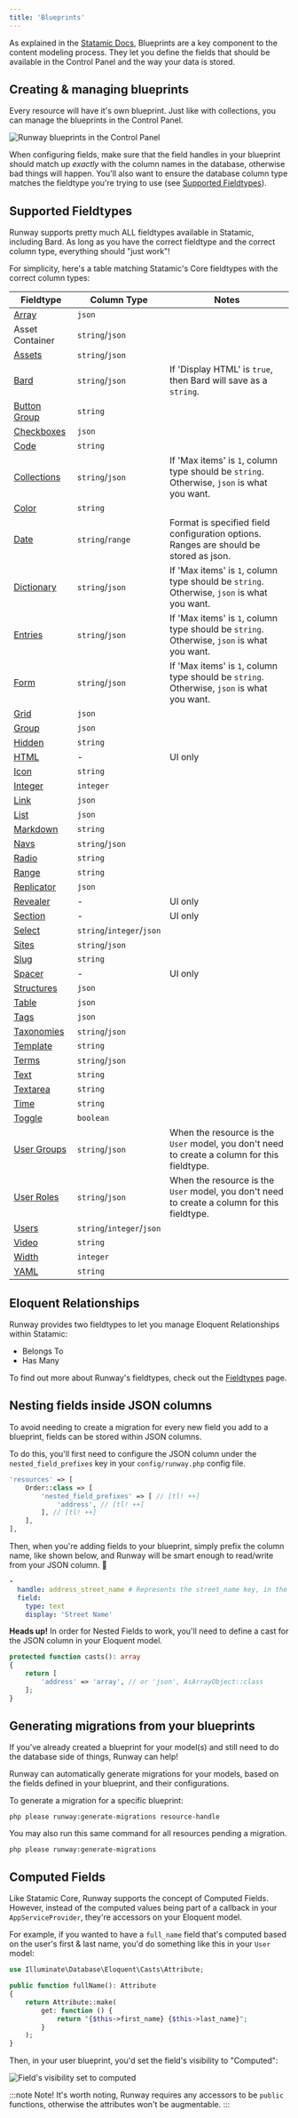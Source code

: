 ```yaml
---
title: 'Blueprints'
---
```


As explained in the [Statamic Docs](https://statamic.dev/blueprints#content), Blueprints are a key component to the content modeling process. They let you define the fields that should be available in the Control Panel and the way your data is stored.

## Creating & managing blueprints

Every resource will have it's own blueprint. Just like with collections, you can manage the blueprints in the Control Panel.

![Runway blueprints in the Control Panel](/img/runway/runway-blueprints-in-the-cp.png)

When configuring fields, make sure that the field handles in your blueprint should match up *exactly* with the column names in the database, otherwise bad things will happen. You'll also want to ensure the database column type matches the fieldtype you're trying to use (see [Supported Fieldtypes](#supported-fieldtypes)).

## Supported Fieldtypes

Runway supports pretty much ALL fieldtypes available in Statamic, including Bard. As long as you have the correct fieldtype and the correct column type, everything should "just work"!

For simplicity, here's a table matching Statamic's Core fieldtypes with the correct column types:

**Fieldtype**| **Column Type**          |**Notes**
-----|--------------------------|-----
[Array](https://statamic.dev/fieldtypes/array)| `json`                   |
Asset Container| `string`/`json`          |
[Assets](https://statamic.dev/fieldtypes/assets)| `string`/`json`          |
[Bard](https://statamic.dev/fieldtypes/bard)| `string`/`json`          |If 'Display HTML' is `true`, then Bard will save as a `string`.
[Button Group](https://statamic.dev/fieldtypes/button_group)| `string`                 |
[Checkboxes](https://statamic.dev/fieldtypes/checkboxes)| `json`                   |
[Code](https://statamic.dev/fieldtypes/code)| `string`                 |
[Collections](https://statamic.dev/fieldtypes/collections)| `string`/`json`          |If 'Max items' is `1`, column type should be `string`. Otherwise, `json` is what you want.
[Color](https://statamic.dev/fieldtypes/color)| `string`                 |
[Date](https://statamic.dev/fieldtypes/date)| `string`/`range`         |Format is specified field configuration options. Ranges are should be stored as json.
[Dictionary](https://statamic.dev/fieldtypes/dictionary)|`string`/`json`           |If 'Max items' is `1`, column type should be `string`. Otherwise, `json` is what you want.
[Entries](https://statamic.dev/fieldtypes/entries)| `string`/`json`          |If 'Max items' is `1`, column type should be `string`. Otherwise, `json` is what you want.
[Form](https://statamic.dev/fieldtypes/form)| `string`/`json`          |If 'Max items' is `1`, column type should be `string`. Otherwise, `json` is what you want.
[Grid](https://statamic.dev/fieldtypes/grid)| `json`                   |
[Group](https://statamic.dev/fieldtypes/group)| `json`                   |
[Hidden](https://statamic.dev/fieldtypes/hidden)| `string`                 |
[HTML](https://statamic.dev/fieldtypes/html)| -                        |UI only
[Icon](https://statamic.dev/fieldtypes/icon)| `string`                 |
[Integer](https://statamic.dev/fieldtypes/integer)| `integer`                |
[Link](https://statamic.dev/fieldtypes/link)| `json`                   |
[List](https://statamic.dev/fieldtypes/list)| `json`                   |
[Markdown](https://statamic.dev/fieldtypes/markdown)| `string`                 |
[Navs](https://statamic.dev/fieldtypes/navs)| `string`/`json`          |
[Radio](https://statamic.dev/fieldtypes/radio)| `string`                 |
[Range](https://statamic.dev/fieldtypes/range)| `string`                 |
[Replicator](https://statamic.dev/fieldtypes/replicator)| `json`                   |
[Revealer](https://statamic.dev/fieldtypes/revealer)| -                        |UI only
[Section](https://statamic.dev/fieldtypes/section)| -                        |UI only
[Select](https://statamic.dev/fieldtypes/select)| `string`/`integer`/`json` |
[Sites](https://statamic.dev/fieldtypes/sites)| `string`/`json`          |
[Slug](https://statamic.dev/fieldtypes/slug)| `string`                 |
[Spacer](https://statamic.dev/fieldtypes/spacer)| -                        |UI only
[Structures](https://statamic.dev/fieldtypes/structures)| `json`                   |
[Table](https://statamic.dev/fieldtypes/table)| `json`                   |
[Tags](https://statamic.dev/fieldtypes/tags)| `json`                   |
[Taxonomies](https://statamic.dev/fieldtypes/taxonomies)| `string`/`json`          |
[Template](https://statamic.dev/fieldtypes/template)| `string`                 |
[Terms](https://statamic.dev/fieldtypes/terms)| `string`/`json`          |
[Text](https://statamic.dev/fieldtypes/text)| `string`                 |
[Textarea](https://statamic.dev/fieldtypes/textarea)| `string`                 |
[Time](https://statamic.dev/fieldtypes/time)| `string`                 |
[Toggle](https://statamic.dev/fieldtypes/toggle)| `boolean`                |
[User Groups](https://statamic.dev/fieldtypes/user-groups)| `string`/`json`          |When the resource is the `User` model, you don't need to create a column for this fieldtype.
[User Roles](https://statamic.dev/fieldtypes/user-roles)| `string`/`json`          |When the resource is the `User` model, you don't need to create a column for this fieldtype.
[Users](https://statamic.dev/fieldtypes/users)| `string`/`integer`/`json` |
[Video](https://statamic.dev/fieldtypes/video)| `string`                 |
[Width](https://statamic.dev/fieldtypes/width)| `integer`                |
[YAML](https://statamic.dev/fieldtypes/yaml)| `string`                 |
 
## Eloquent Relationships

Runway provides two fieldtypes to let you manage Eloquent Relationships within Statamic:

* Belongs To
* Has Many

To find out more about Runway's fieldtypes, check out the [Fieldtypes](/fieldtypes) page.

## Nesting fields inside JSON columns

To avoid needing to create a migration for every new field you add to a blueprint, fields can be stored within JSON columns.

To do this, you'll first need to configure the JSON column under the `nested_field_prefixes` key in your `config/runway.php` config file.

```php
'resources' => [
    Order::class => [
        'nested_field_prefixes' => [ // [tl! ++]
            'address', // [tl! ++]
        ], // [tl! ++]
    ],
],
```

Then, when you're adding fields to your blueprint, simply prefix the column name, like shown below, and Runway will be smart enough to read/write from your JSON column. 🧠

```yaml
-
  handle: address_street_name # Represents the street_name key, in the address column.
  field:
    type: text
    display: 'Street Name'
```

**Heads up!**
In order for Nested Fields to work, you'll need to define a cast for the JSON column in your Eloquent model.

```php
protected function casts(): array
{
    return [
        'address' => 'array', // or 'json', AsArrayObject::class
    ];
}
```

## Generating migrations from your blueprints

If you’ve already created a blueprint for your model(s) and still need to do the database side of things, Runway can help!

Runway can automatically generate migrations for your models, based on the fields defined in your blueprint, and their configurations.

To generate a migration for a specific blueprint:

```
php please runway:generate-migrations resource-handle
```

You may also run this same command for all resources pending a migration.

```
php please runway:generate-migrations
```

## Computed Fields

Like Statamic Core, Runway supports the concept of Computed Fields. However, instead of the computed values being part of a callback in your `AppServiceProvider`, they're accessors on your Eloquent model.

For example, if you wanted to have a `full_name` field that's computed based on the user's first & last name, you'd do something like this in your `User` model:

```php
use Illuminate\Database\Eloquent\Casts\Attribute;

public function fullName(): Attribute
{
    return Attribute::make(
        get: function () {
            return "{$this->first_name} {$this->last_name}";
        }
    );
}
```

Then, in your user blueprint, you'd set the field's visibility to "Computed":

![Field's visibility set to computed](/img/runway/field-visibility-computed.png)

:::note Note!
It's worth noting, Runway requires any accessors to be `public` functions, otherwise the attributes won't be augmentable.
:::
